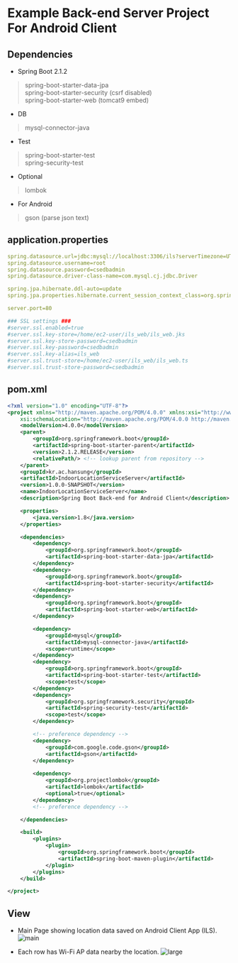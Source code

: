 # Example Back-end Server Project For Android Client

## Dependencies

- Spring Boot 2.1.2
> spring-boot-starter-data-jpa<br>
> spring-boot-starter-security (csrf disabled)<br>
> spring-boot-starter-web (tomcat9 embed)<br>

<p>

- DB
> mysql-connector-java<br>

<p>

- Test
> spring-boot-starter-test<br>
> spring-security-test<br>

<p>

- Optional
> lombok<br>

<p>

- For Android
> gson (parse json text)<br>

<p>

## application.properties

```yaml
spring.datasource.url=jdbc:mysql://localhost:3306/ils?serverTimezone=UTC
spring.datasource.username=root
spring.datasource.password=csedbadmin
spring.datasource.driver-class-name=com.mysql.cj.jdbc.Driver

spring.jpa.hibernate.ddl-auto=update
spring.jpa.properties.hibernate.current_session_context_class=org.springframework.orm.hibernate5.SpringSessionContext

server.port=80

### SSL settings ###
#server.ssl.enabled=true
#server.ssl.key-store=/home/ec2-user/ils_web/ils_web.jks
#server.ssl.key-store-password=csedbadmin
#server.ssl.key-password=csedbadmin
#server.ssl.key-alias=ils_web
#server.ssl.trust-store=/home/ec2-user/ils_web/ils_web.ts
#server.ssl.trust-store-password=csedbadmin
```

## pom.xml

```xml
<?xml version="1.0" encoding="UTF-8"?>
<project xmlns="http://maven.apache.org/POM/4.0.0" xmlns:xsi="http://www.w3.org/2001/XMLSchema-instance"
	xsi:schemaLocation="http://maven.apache.org/POM/4.0.0 http://maven.apache.org/xsd/maven-4.0.0.xsd">
	<modelVersion>4.0.0</modelVersion>
	<parent>
		<groupId>org.springframework.boot</groupId>
		<artifactId>spring-boot-starter-parent</artifactId>
		<version>2.1.2.RELEASE</version>
		<relativePath/> <!-- lookup parent from repository -->
	</parent>
	<groupId>kr.ac.hansung</groupId>
	<artifactId>IndoorLocationServiceServer</artifactId>
	<version>1.0.0-SNAPSHOT</version>
	<name>IndoorLocationServiceServer</name>
	<description>Spring Boot Back-end for Android Client</description>

	<properties>
		<java.version>1.8</java.version>
	</properties>

	<dependencies>
		<dependency>
			<groupId>org.springframework.boot</groupId>
			<artifactId>spring-boot-starter-data-jpa</artifactId>
		</dependency>
		<dependency>
			<groupId>org.springframework.boot</groupId>
			<artifactId>spring-boot-starter-security</artifactId>
		</dependency>
		<dependency>
			<groupId>org.springframework.boot</groupId>
			<artifactId>spring-boot-starter-web</artifactId>
		</dependency>

		<dependency>
			<groupId>mysql</groupId>
			<artifactId>mysql-connector-java</artifactId>
			<scope>runtime</scope>
		</dependency>
		<dependency>
			<groupId>org.springframework.boot</groupId>
			<artifactId>spring-boot-starter-test</artifactId>
			<scope>test</scope>
		</dependency>
		<dependency>
			<groupId>org.springframework.security</groupId>
			<artifactId>spring-security-test</artifactId>
			<scope>test</scope>
		</dependency>

		<!-- preference dependency -->	
		<dependency>
			<groupId>com.google.code.gson</groupId>
			<artifactId>gson</artifactId>
		</dependency>
	
		<dependency>
			<groupId>org.projectlombok</groupId>
			<artifactId>lombok</artifactId>
			<optional>true</optional>
		</dependency>
		<!-- preference dependency -->

	</dependencies>

	<build>
		<plugins>
			<plugin>
				<groupId>org.springframework.boot</groupId>
				<artifactId>spring-boot-maven-plugin</artifactId>
			</plugin>
		</plugins>
	</build>

</project>
```

## View
- Main Page showing location data saved on Android Client App (ILS).
![main](https://postfiles.pstatic.net/MjAxOTAyMThfMjUy/MDAxNTUwNDcxMzA5OTgw.XEy2Gh1hLPLHaHJeeKk0sCOMAyzUMVR5ifixKIP1KoYg.llECQ1z-fNFHSMawSzJ_rSXRGPbyJPZ2_7VdLkxb6vQg.PNG.dragon20002/%EA%B7%B8%EB%A6%BC7.png?type=w580)

- Each row has Wi-Fi AP data nearby the location.
![large](https://postfiles.pstatic.net/MjAxOTAyMThfMTQx/MDAxNTUwNDcxMzA5OTc5.nAsy8J-Lg9csWvHK44XCF57MUoJb0wHQBHcCl3SE8dsg.ZhdDBAnNY9aFKux6Ic5derh5euurWS3UAYeSS0OkurQg.PNG.dragon20002/%EA%B7%B8%EB%A6%BC8.png?type=w580)
